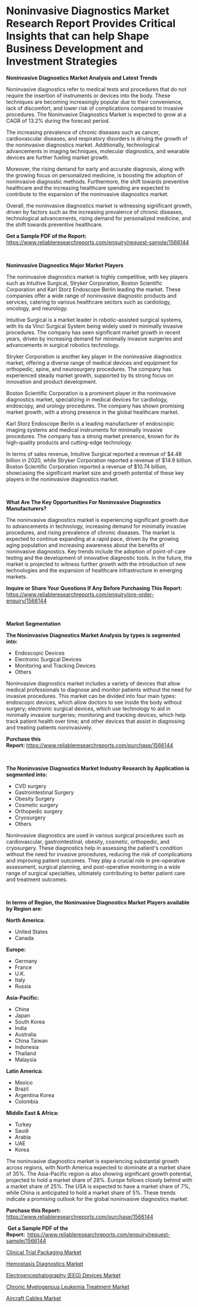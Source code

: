 <p><h1>Noninvasive Diagnostics Market Research Report Provides Critical Insights that can help Shape Business Development and Investment Strategies</h1></p><p><strong>Noninvasive Diagnostics Market Analysis and Latest Trends</strong></p>
<p><p>Noninvasive diagnostics refer to medical tests and procedures that do not require the insertion of instruments or devices into the body. These techniques are becoming increasingly popular due to their convenience, lack of discomfort, and lower risk of complications compared to invasive procedures. The Noninvasive Diagnostics Market is expected to grow at a CAGR of 13.2% during the forecast period.</p><p>The increasing prevalence of chronic diseases such as cancer, cardiovascular diseases, and respiratory disorders is driving the growth of the noninvasive diagnostics market. Additionally, technological advancements in imaging techniques, molecular diagnostics, and wearable devices are further fueling market growth.</p><p>Moreover, the rising demand for early and accurate diagnosis, along with the growing focus on personalized medicine, is boosting the adoption of noninvasive diagnostic methods. Furthermore, the shift towards preventive healthcare and the increasing healthcare spending are expected to contribute to the expansion of the noninvasive diagnostics market.</p><p>Overall, the noninvasive diagnostics market is witnessing significant growth, driven by factors such as the increasing prevalence of chronic diseases, technological advancements, rising demand for personalized medicine, and the shift towards preventive healthcare.</p></p>
<p><strong>Get a Sample PDF of the Report:&nbsp;</strong> <a href="https://www.reliableresearchreports.com/enquiry/request-sample/1566144">https://www.reliableresearchreports.com/enquiry/request-sample/1566144</a></p>
<p>&nbsp;</p>
<p><strong>Noninvasive Diagnostics Major Market Players</strong></p>
<p><p>The noninvasive diagnostics market is highly competitive, with key players such as Intuitive Surgical, Stryker Corporation, Boston Scientific Corporation and Karl Storz Endoscope Berlin leading the market. These companies offer a wide range of noninvasive diagnostic products and services, catering to various healthcare sectors such as cardiology, oncology, and neurology.</p><p>Intuitive Surgical is a market leader in robotic-assisted surgical systems, with its da Vinci Surgical System being widely used in minimally invasive procedures. The company has seen significant market growth in recent years, driven by increasing demand for minimally invasive surgeries and advancements in surgical robotics technology.</p><p>Stryker Corporation is another key player in the noninvasive diagnostics market, offering a diverse range of medical devices and equipment for orthopedic, spine, and neurosurgery procedures. The company has experienced steady market growth, supported by its strong focus on innovation and product development.</p><p>Boston Scientific Corporation is a prominent player in the noninvasive diagnostics market, specializing in medical devices for cardiology, endoscopy, and urology procedures. The company has shown promising market growth, with a strong presence in the global healthcare market.</p><p>Karl Storz Endoscope Berlin is a leading manufacturer of endoscopic imaging systems and medical instruments for minimally invasive procedures. The company has a strong market presence, known for its high-quality products and cutting-edge technology.</p><p>In terms of sales revenue, Intuitive Surgical reported a revenue of $4.48 billion in 2020, while Stryker Corporation reported a revenue of $14.9 billion. Boston Scientific Corporation reported a revenue of $10.74 billion, showcasing the significant market size and growth potential of these key players in the noninvasive diagnostics market.</p></p>
<p>&nbsp;</p>
<p><strong>What Are The Key Opportunities For Noninvasive Diagnostics Manufacturers?</strong></p>
<p><p>The noninvasive diagnostics market is experiencing significant growth due to advancements in technology, increasing demand for minimally invasive procedures, and rising prevalence of chronic diseases. The market is expected to continue expanding at a rapid pace, driven by the growing aging population and increasing awareness about the benefits of noninvasive diagnostics. Key trends include the adoption of point-of-care testing and the development of innovative diagnostic tools. In the future, the market is projected to witness further growth with the introduction of new technologies and the expansion of healthcare infrastructure in emerging markets.</p></p>
<p><strong>Inquire or Share Your Questions If Any Before Purchasing This Report:</strong> <a href="https://www.reliableresearchreports.com/enquiry/pre-order-enquiry/1566144">https://www.reliableresearchreports.com/enquiry/pre-order-enquiry/1566144</a></p>
<p>&nbsp;</p>
<p><strong>Market Segmentation</strong></p>
<p><strong>The Noninvasive Diagnostics Market Analysis by types is segmented into:</strong></p>
<p><ul><li>Endoscopic Devices</li><li>Electronic Surgical Devices</li><li>Monitoring and Tracking Devices</li><li>Others</li></ul></p>
<p><p>Noninvasive diagnostics market includes a variety of devices that allow medical professionals to diagnose and monitor patients without the need for invasive procedures. This market can be divided into four main types: endoscopic devices, which allow doctors to see inside the body without surgery; electronic surgical devices, which use technology to aid in minimally invasive surgeries; monitoring and tracking devices, which help track patient health over time; and other devices that assist in diagnosing and treating patients noninvasively.</p></p>
<p><strong>Purchase this Report:&nbsp;</strong><a href="https://www.reliableresearchreports.com/purchase/1566144">https://www.reliableresearchreports.com/purchase/1566144</a></p>
<p>&nbsp;</p>
<p><strong>The Noninvasive Diagnostics Market Industry Research by Application is segmented into:</strong></p>
<p><ul><li>CVD surgery</li><li>Gastrointestinal Surgery</li><li>Obesity Surgery</li><li>Cosmetic surgery</li><li>Orthopedic surgery</li><li>Cryosurgery</li><li>Others</li></ul></p>
<p><p>Noninvasive diagnostics are used in various surgical procedures such as cardiovascular, gastrointestinal, obesity, cosmetic, orthopedic, and cryosurgery. These diagnostics help in assessing the patient's condition without the need for invasive procedures, reducing the risk of complications and improving patient outcomes. They play a crucial role in pre-operative assessment, surgical planning, and post-operative monitoring in a wide range of surgical specialties, ultimately contributing to better patient care and treatment outcomes.</p></p>
<p>&nbsp;</p>
<p><strong>In terms of Region, the Noninvasive Diagnostics Market Players available by Region are:</strong></p>
<p>
    <p> <strong> North America: </strong>
        <ul>
            <li>United States</li>
            <li>Canada</li>
        </ul>
        </p> 
    <p> <strong> Europe: </strong>
        <ul>
            <li>Germany</li>
            <li>France</li>
            <li>U.K.</li>
            <li>Italy</li>
            <li>Russia</li>
        </ul>
        </p> 
    <p> <strong> Asia-Pacific: </strong>
        <ul>
            <li>China</li>
            <li>Japan</li>
            <li>South Korea</li>
            <li>India</li>
            <li>Australia</li>
            <li>China Taiwan</li>
            <li>Indonesia</li>
            <li>Thailand</li>
            <li>Malaysia</li>
        </ul>
        </p> 
    <p> <strong> Latin America: </strong>
        <ul>
            <li>Mexico</li>
            <li>Brazil</li>
            <li>Argentina Korea</li>
            <li>Colombia</li>
        </ul>
        </p> 
    <p> <strong> Middle East & Africa: </strong>
        <ul>
            <li>Turkey</li>
            <li>Saudi</li>
            <li>Arabia</li>
            <li>UAE</li>
            <li>Korea</li>
        </ul>
    </p>
    </p>
<p><p>The noninvasive diagnostics market is experiencing substantial growth across regions, with North America expected to dominate at a market share of 35%. The Asia-Pacific region is also showing significant growth potential, projected to hold a market share of 28%. Europe follows closely behind with a market share of 25%. The USA is expected to have a market share of 7%, while China is anticipated to hold a market share of 5%. These trends indicate a promising outlook for the global noninvasive diagnostics market.</p></p>
<p><strong>Purchase this Report: </strong><a href="https://www.reliableresearchreports.com/purchase/1566144">https://www.reliableresearchreports.com/purchase/1566144</a></p>
<p>&nbsp;<strong>Get a Sample PDF of the Report:&nbsp;&nbsp;</strong><a href="https://www.reliableresearchreports.com/enquiry/request-sample/1566144">https://www.reliableresearchreports.com/enquiry/request-sample/1566144</a></p>
<p><strong></strong></p>
<p><p><a href="https://medium.com/@bethelokon998/clinical-trial-packaging-market-size-cagr-trends-2024-2030-394d99d3c94e">Clinical Trial Packaging Market</a></p><p><a href="https://medium.com/p/6092f6476f25/edit">Hemostasis Diagnostics Market</a></p><p><a href="https://github.com/joannesouthgate/Market-Research-Report-List-1/blob/main/electroencephalography-eeg-devices-market.md">Electroencephalography (EEG) Devices Market</a></p><p><a href="https://medium.com/@bethelokon998/analyzing-chronic-myelogenous-leukemia-treatment-market-global-industry-perspective-and-forecast-5d495bd1d37c">Chronic Myelogenous Leukemia Treatment Market</a></p><p><a href="https://github.com/sofayahoo2023/Market-Research-Report-List-3/blob/main/aircraft-cables-market.md">Aircraft Cables Market</a></p></p>